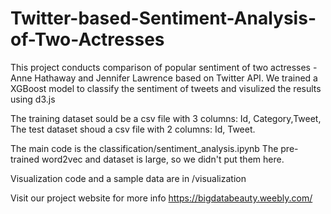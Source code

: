 # Twitter-based-Sentiment-Analysis-of-Two-Actresses
This project conducts comparison of popular sentiment of two actresses - Anne Hathaway and Jennifer Lawrence based on Twitter API.
We trained a XGBoost model to classify the sentiment of tweets and visulized the results using d3.js

The training dataset sould be a csv file with 3 columns: Id, Category,Tweet,
The test dataset shoud a csv file with 2 columns: Id, Tweet.
 
The main code is the classification/sentiment_analysis.ipynb
The pre-trained word2vec and dataset is large, so we didn't put them here. 

Visualization code and a sample data are in /visualization

Visit our project website for more info https://bigdatabeauty.weebly.com/
